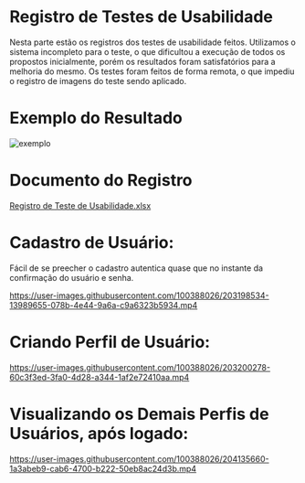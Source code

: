 # Registro de Testes de Usabilidade

Nesta parte estão os registros dos testes de usabilidade feitos. Utilizamos o sistema incompleto para o teste, o que dificultou a execução de todos os propostos inicialmente, porém os resultados foram satisfatórios para a melhoria do mesmo. 
Os testes foram feitos de forma remota, o que impediu o registro de imagens do teste sendo aplicado.

# Exemplo do Resultado
![exemplo](https://user-images.githubusercontent.com/103212087/198888523-47cf206b-d502-452a-9e77-91da6b3368cd.png)


# Documento do Registro
[Registro de Teste de Usabilidade.xlsx](https://github.com/ICEI-PUC-Minas-PMV-ADS/pmv-ads-2022-2-e2-proj-int-t3-e-friender/files/9896239/Registro.de.Teste.de.Usabilidade.xlsx)

# Cadastro de Usuário:
Fácil de se preecher o cadastro autentica quase que no instante da confirmação do usuário e senha.

https://user-images.githubusercontent.com/100388026/203198534-13989655-078b-4e44-9a6a-c9a6323b5934.mp4


# Criando Perfil de Usuário:

https://user-images.githubusercontent.com/100388026/203200278-60c3f3ed-3fa0-4d28-a344-1af2e72410aa.mp4

# Visualizando os Demais Perfis de Usuários, após logado:

https://user-images.githubusercontent.com/100388026/204135660-1a3abeb9-cab6-4700-b222-50eb8ac24d3b.mp4
